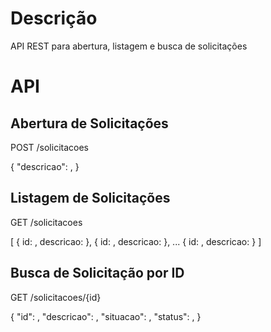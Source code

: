 # Descrição
API REST para abertura, listagem e busca de solicitações

# API

## Abertura de Solicitações
POST /solicitacoes

{
    "descricao": ,
}

## Listagem de Solicitações

GET /solicitacoes

[
    {
        id: ,
        descricao: 
    },
    {
        id: ,
        descricao: 
    },
    ...
    {
        id: ,
        descricao: 
    }
]

## Busca de Solicitação por ID

GET /solicitacoes/{id}

{
    "id": ,
    "descricao": ,
    "situacao": ,
    "status": ,
}